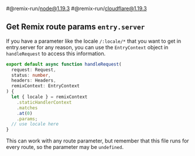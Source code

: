 #@remix-run/node@1.19.3 #@remix-run/cloudflare@1.19.3

## Get Remix route params `entry.server`

If you have a parameter like the locale `/:locale/*` that you want to get in entry.server for any reason, you can use the `EntryContext` object in `handleRequest` to access this information.

```ts
export default async function handleRequest(
  request: Request,
  status: number,
  headers: Headers,
  remixContext: EntryContext
) {
  let { locale } = remixContext
    .staticHandlerContext
    .matches
    .at(0)
    .params;
  // use locale here
}
```

This can work with any route parameter, but remember that this file runs for every route, so the parameter may be `undefined`.
